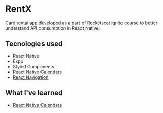 # RentX
Card rental app developed as a part of Rocketseat ignite course to better understand API consumption in React Native.

## Tecnologies used
- React Native
- Expo
- Styled Components
- [React Native Calendars](https://github.com/wix/react-native-calendars)
- [React Navigation](https://reactnavigation.org/)

## What I've learned
- [React Native Calendars](https://github.com/wix/react-native-calendars)